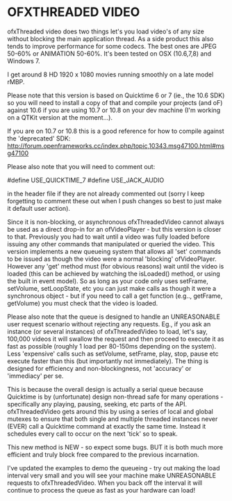 OFXTHREADED VIDEO
=================

ofxThreaded video does two things let's you load video's of any size without blocking the main application thread. As a side product this also tends to improve performance for some codecs. The best ones are JPEG 50-60% or ANIMATION 50-60%. It's been tested on OSX (10.6,7,8) and Windows 7.

I get around 8 HD 1920 x 1080 movies running smoothly on a late model rMBP.

Please note that this version is based on Quicktime 6 or 7 (ie., the 10.6 SDK) so you will need to install a copy of that and compile your projects (and oF) against 10.6 if you are using 10.7 or 10.8 on your dev machine (I'm working on a QTKit version at the moment…).

If you are on 10.7 or 10.8 this is a good reference for how to compile against the 'deprecated' SDK: http://forum.openframeworks.cc/index.php/topic,10343.msg47100.html#msg47100

Please also note that you will need to comment out:

#define USE_QUICKTIME_7
#define USE_JACK_AUDIO

in the header file if they are not already commented out (sorry I keep forgetting to comment these out when I push changes so best to just make it default user action).

Since it is non-blocking, or asynchronous ofxThreadedVideo cannot always be used as a direct drop-in for an ofVideoPlayer - but this version is closer to that. Previously you had to wait until a video was fully loaded before issuing any other commands that manipulated or queried the video. This version implements a new queueing system that allows all 'set' commands to be issued as though the video were a normal 'blocking' ofVideoPlayer. However any 'get' method must (for obvious reasons) wait until the video is loaded (this can be achieved by watching the isLoaded() method, or using the built in event model). So as long as your code only uses setFrame, setVolume, setLoopState, etc you can just make calls as though it were a synchronous object - but if you need to call a get function (e.g.., getFrame, getVolume) you must check that the video is loaded.

Please also note that the queue is designed to handle an <irony>UNREASONABLE</irony> user request scenario without rejecting any requests. Eg., if you ask an instance (or several instances) of ofxThreadedVideo to load, let's say, 100,000 videos it will swallow the request and then proceed to execute it as fast as possible (roughly 1 load per 80-150ms depending on the system). Less 'expensive' calls such as setVolume, setFrame, play, stop, pause etc execute faster than this (but importantly not immediately). The thing is designed for efficiency and non-blockingness, not 'accuracy' or 'immediacy' per se.

This is because the overall design is actually a serial queue because Quicktime is by (unfortunate) design non-thread safe for many operations - specifically any playing, pausing, seeking, etc parts of the API. ofxThreadedVideo gets around this by using a series of local and global mutexes to ensure that both single and multiple threaded instances never (EVER) call a Quicktime command at exactly the same time. Instead it schedules every call to occur on the next 'tick' so to speak.

This new method is NEW - so expect some bugs. BUT it is both much more efficient and truly block free compared to the previous incarnation.

I've updated the examples to demo the queueing - try out making the load interval very small and you will see your machine make <irony>UNREASONABLE</irony> requests to ofxThreadedVideo. When you back off the interval it will continue to process the queue as fast as your hardware can load!
